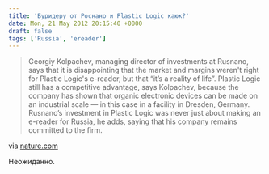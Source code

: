 ```yaml
---
title: 'Буридеру от Роснано и Plastic Logic каюк?'
date: Mon, 21 May 2012 20:15:40 +0000
draft: false
tags: ['Russia', 'ereader']
---
```


> Georgiy Kolpachev, managing director of investments at Rusnano, says that it is disappointing that the market and margins weren't right for Plastic Logic's e-reader, but that “it’s a reality of life”. Plastic Logic still has a competitive advantage, says Kolpachev, because the company has shown that organic electronic devices can be made on an industrial scale — in this case in a facility in Dresden, Germany. Rusnano’s investment in Plastic Logic was never just about making an e-reader for Russia, he adds, saying that his company remains committed to the firm.

via [nature.com](http://www.nature.com/news/plastic-logic-exits-e-reader-market-1.10684)

Неожиданно.